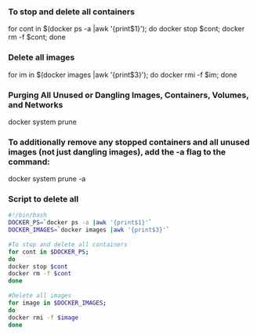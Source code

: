 ### To stop and delete all containers
for cont in $(docker ps -a |awk '{print$1}'); do docker stop $cont; docker rm -f $cont; done

### Delete all images
for im in $(docker images |awk '{print$3}'); do docker rmi -f $im; done

### Purging All Unused or Dangling Images, Containers, Volumes, and Networks
docker system prune

### To additionally remove any stopped containers and all unused images (not just dangling images), add the -a flag to the command:
docker system prune -a


### Script to delete all
```sh
#!/bin/bash
DOCKER_PS=`docker ps -a |awk '{print$1}'`
DOCKER_IMAGES=`docker images |awk '{print$3}'`
 
#To stop and delete all containers
for cont in $DOCKER_PS;
do
docker stop $cont
docker rm -f $cont
done
 
#Delete all images
for image in $DOCKER_IMAGES;
do
docker rmi -f $image
done
```